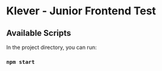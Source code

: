 # Klever - Junior Frontend Test

## Available Scripts

In the project directory, you can run:

### `npm start`



